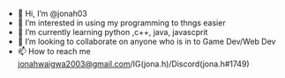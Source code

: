 - 👋 Hi, I’m @jonah03
- 👀 I’m interested in using my programming to thngs easier
- 🌱 I’m currently learning python ,c++, java, javascprit
- 💞️ I’m looking to collaborate on anyone who is in to Game Dev/Web Dev
- 📫 How to reach me jonahwaigwa2003@gmail.com/IG(jona.h)/Discord(jona.h#1749)

<!---
jonah03/jonah03 is a ✨ special ✨ repository because its `README.md` (this file) appears on your GitHub profile.
You can click the Preview link to take a look at your changes.
--->
